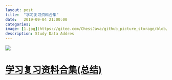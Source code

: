 ```yaml
---
layout: post
title:  "学习复习资料合集"
date:   2019-09-04 21:00:00
categories: 
image: [1.jpg](https://gitee.com/ChessJava/github_picture_storage/blob/master/assets/images/1.jpg)
description: Study Data Addres
---
```

<img src="https://gitee.com/ChessJava/github_picture_storage/blob/master/assets/images/1.jpg">

# <a href="https://chessjava.github.io/" target="_blank">学习复习资料合集(总结)</a>

